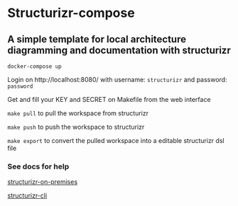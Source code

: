 # Structurizr-compose

## A simple template for local architecture diagramming and documentation with structurizr


```docker-compose up```

Login on http://localhost:8080/ with username: ```structurizr``` and password: ```password```

Get and fill your KEY and SECRET on Makefile from the web interface

```make pull``` to pull the workspace from structurizr

```make push``` to push the workspace to structurizr

```make export``` to convert the pulled workspace into a editable structurizr
dsl file

### See docs for help

[structurizr-on-premises](https://structurizr.com/help/on-premises/getting-started)

[structurizr-cli](https://github.com/structurizr/cli)
